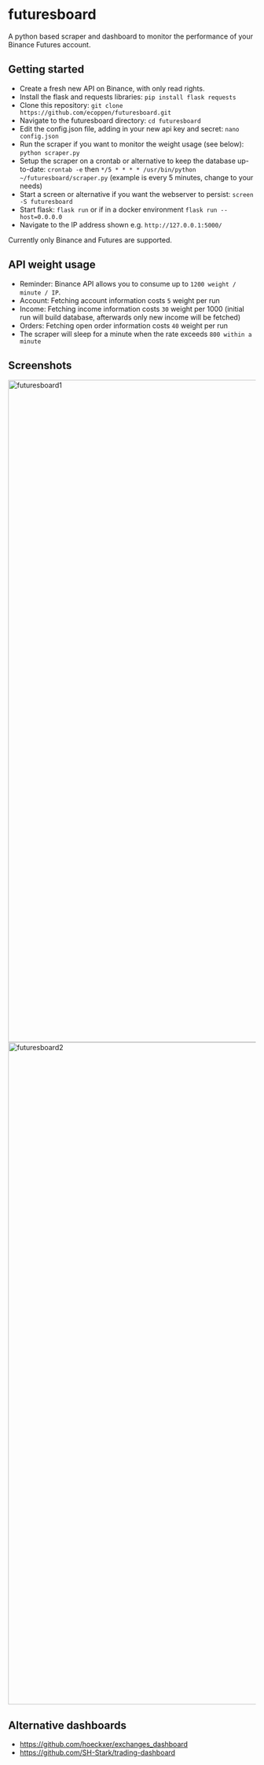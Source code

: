 # futuresboard
A python based scraper and dashboard to monitor the performance of your Binance Futures account.

## Getting started

- Create a fresh new API on Binance, with only read rights.
- Install the flask and requests libraries: `pip install flask requests`
- Clone this repository: `git clone https://github.com/ecoppen/futuresboard.git`
- Navigate to the futuresboard directory: `cd futuresboard`
- Edit the config.json file, adding in your new api key and secret: `nano config.json`
- Run the scraper if you want to monitor the weight usage (see below): `python scraper.py`
- Setup the scraper on a crontab or alternative to keep the database up-to-date: `crontab -e` then `*/5 * * * * /usr/bin/python ~/futuresboard/scraper.py` (example is every 5 minutes, change to your needs)
- Start a screen or alternative if you want the webserver to persist: `screen -S futuresboard`
- Start flask: `flask run` or if in a docker environment `flask run --host=0.0.0.0`
- Navigate to the IP address shown e.g. `http://127.0.0.1:5000/`

Currently only Binance and Futures are supported.

## API weight usage

- Reminder: Binance API allows you to consume up to `1200 weight / minute / IP`.
- Account: Fetching account information costs `5` weight per run
- Income: Fetching income information costs `30` weight per 1000 (initial run will build database, afterwards only new income will be fetched)
- Orders: Fetching open order information costs `40` weight per run
- The scraper will sleep for a minute when the rate exceeds `800 within a minute`

## Screenshots
<img width="1346" alt="futuresboard1" src="https://user-images.githubusercontent.com/51025241/140821486-ead40b35-d4c2-4282-986d-76fe62f295a7.png">
<img width="1346" alt="futuresboard2" src="https://user-images.githubusercontent.com/51025241/140821400-4fb0efdd-fdba-4c0b-bc49-6a997775bbab.png">

## Alternative dashboards

- https://github.com/hoeckxer/exchanges_dashboard
- https://github.com/SH-Stark/trading-dashboard
